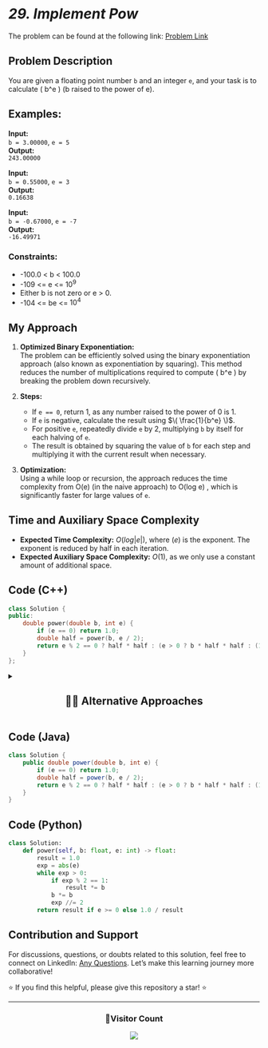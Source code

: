 # _29. Implement Pow_

The problem can be found at the following link: [Problem Link](https://www.geeksforgeeks.org/problems/powx-n/1)

## Problem Description

You are given a floating point number `b` and an integer `e`, and your task is to calculate \( b^e \) (b raised to the power of e).

## Examples:

**Input:**  
`b = 3.00000`, `e = 5`  
**Output:**  
`243.00000`

**Input:**  
`b = 0.55000`, `e = 3`  
**Output:**  
`0.16638`

**Input:**  
`b = -0.67000`, `e = -7`  
**Output:**  
`-16.49971`

### Constraints:

- -100.0 < b < 100.0
- -109 <= e <= $10^9$
- Either b is not zero or e > 0.
- -104 <= be <= $10^4$

## My Approach

1. **Optimized Binary Exponentiation:**  
   The problem can be efficiently solved using the binary exponentiation approach (also known as exponentiation by squaring). This method reduces the number of multiplications required to compute \( b^e \) by breaking the problem down recursively.

2. **Steps:**

   - If `e == 0`, return 1, as any number raised to the power of 0 is 1.
   - If `e` is negative, calculate the result using $\( \frac{1}{b^e} \)$.
   - For positive `e`, repeatedly divide `e` by 2, multiplying `b` by itself for each halving of `e`.
   - The result is obtained by squaring the value of `b` for each step and multiplying it with the current result when necessary.

3. **Optimization:**  
   Using a while loop or recursion, the approach reduces the time complexity from O(e) (in the naive approach) to O(log e) , which is significantly faster for large values of `e`.

## Time and Auxiliary Space Complexity

- **Expected Time Complexity:** $O(log |e|)$, where $(e)$ is the exponent. The exponent is reduced by half in each iteration.
- **Expected Auxiliary Space Complexity:** $O(1)$, as we only use a constant amount of additional space.

## Code (C++)

```cpp
class Solution {
public:
    double power(double b, int e) {
        if (e == 0) return 1.0;
        double half = power(b, e / 2);
        return e % 2 == 0 ? half * half : (e > 0 ? b * half * half : (1.0 / b) * half * half);
    }
};
```

<details>
  <summary><h2 align='center'>👨‍💻 Alternative Approaches</h2></summary>

## **1. Iterative Method (Binary Exponentiation)**

```cpp
class Solution {
public:
    double power(double b, int e) {
        double result = 1.0;
        long long exp = abs((long long)e);
        while (exp > 0) {
            if (exp % 2 == 1) result *= b;
            b *= b;
            exp /= 2;
        }
        return e < 0 ? 1.0 / result : result;
    }
};
```

- **Optimization:** No recursion, reduced overhead.
- **Time Complexity:** $\( O(\log e) \)$
- **Space Complexity:** $\( O(1) \)$

## **2. Tail-Recursive Method**

```cpp
class Solution {
public:
    double power(double b, int e, double result = 1.0) {
        if (e == 0) return result;
        if (e < 0) return power(1.0 / b, -e, result);
        return e % 2 == 0 ? power(b * b, e / 2, result) : power(b * b, e / 2, result * b);
    }
};
```

- **Optimization:** Tail recursion ensures no stack buildup in compilers with tail-call optimization.
- **Time Complexity:** $\( O(\log e) \)$
- **Space Complexity:** $\( O(\log e) \)$ (if no tail-call optimization)

## **3. Using Built-in Function**

```cpp
// #include <cmath>
class Solution {
public:
    double power(double b, int e) {
        return std::pow(b, e);
    }
};
```

- **Optimization:** Leverages highly optimized library implementation.
- **Time Complexity:** $\( O(1) \)$ (Library-optimized)
- **Space Complexity:** $\( O(1) \)$

## **4. Modified Iterative Approach (Handling Edge Cases)**

```cpp
class Solution {
public:
    double power(double b, int e) {
        long long exp = e;
        double result = 1.0;
        if (exp < 0) { b = 1.0 / b; exp = -exp; }
        while (exp) {
            if (exp & 1) result *= b;
            b *= b;
            exp >>= 1;
        }
        return result;
    }
};
```

- **Optimization:** Uses bitwise operations and handles edge cases like negative exponents directly.
- **Time Complexity:** $\( O(\log e) \)$
- **Space Complexity:** $\( O(1) \)$

### Summary of Approaches:

| Approaches              | Time Complexity | Space Complexity | Notes                     |
| ----------------------- | --------------- | ---------------- | ------------------------- |
| Recursive               | $O(\log e)$     | $O(\log e)$      | Simple, uses recursion.   |
| Iterative (Binary Exp.) | $O(\log e) $    | $O(1)$           | Most efficient approach.  |
| Tail-Recursive          | $O(\log e) $    | $O(\log e)$      | Requires tail-call opt.   |
| Built-in `std::pow`     | $O(1) $         | $O(1)$           | Leveraging library power. |
| Modified Iterative      | $O(\log e) $    | $O(1)$           | Handles edge cases well.  |

The **iterative binary exponentiation** is typically the best choice for performance-critical scenarios.

</details>

## Code (Java)

```java
class Solution {
    public double power(double b, int e) {
        if (e == 0) return 1.0;
        double half = power(b, e / 2);
        return e % 2 == 0 ? half * half : (e > 0 ? b * half * half : (1.0 / b) * half * half);
    }
}
```

## Code (Python)

```python
class Solution:
    def power(self, b: float, e: int) -> float:
        result = 1.0
        exp = abs(e)
        while exp > 0:
            if exp % 2 == 1:
                result *= b
            b *= b
            exp //= 2
        return result if e >= 0 else 1.0 / result
```

## Contribution and Support

For discussions, questions, or doubts related to this solution, feel free to connect on LinkedIn: [Any Questions](https://www.linkedin.com/in/patel-hetkumar-sandipbhai-8b110525a/). Let’s make this learning journey more collaborative!

⭐ If you find this helpful, please give this repository a star! ⭐

---

<div align="center">
  <h3><b>📍Visitor Count</b></h3>
</div>

<p align="center">
  <img src="https://profile-counter.glitch.me/Hunterdii/count.svg" />
</p>
